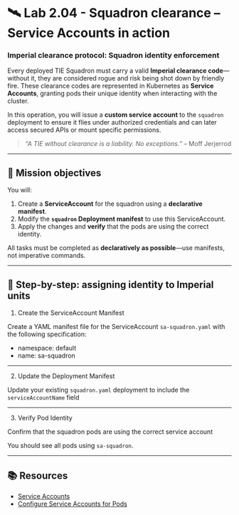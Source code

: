 # 🛰️ Lab 2.04 - Squadron clearance – Service Accounts in action

### **Imperial clearance protocol: Squadron identity enforcement**

Every deployed TIE Squadron must carry a valid **Imperial clearance code**—without it, they are considered rogue and risk being shot down by friendly fire. These clearance codes are represented in Kubernetes as **Service Accounts**, granting pods their unique identity when interacting with the cluster.

In this operation, you will issue a **custom service account** to the `squadron` deployment to ensure it flies under authorized credentials and can later access secured APIs or mount specific permissions.

> _“A TIE without clearance is a liability. No exceptions.”_ – Moff Jerjerrod

---

## 🎯 Mission objectives

You will:

1. Create a **ServiceAccount** for the squadron using a **declarative manifest**.
2. Modify the **`squadron` Deployment manifest** to use this ServiceAccount.
3. Apply the changes and **verify** that the pods are using the correct identity.

All tasks must be completed as **declaratively as possible**—use manifests, not imperative commands.

---

## 🧭 Step-by-step: assigning identity to Imperial units

1.  Create the ServiceAccount Manifest

Create a YAML manifest file for the ServiceAccount `sa-squadron.yaml` with the following specification:

* namespace: default
* name: sa-squadron

---

2.  Update the Deployment Manifest

Update your existing `squadron.yaml` deployment to include the `serviceAccountName` field

---

3.  Verify Pod Identity

Confirm that the squadron pods are using the correct service account

You should see all pods using `sa-squadron`.

---

## 📚 Resources

- [Service Accounts](https://kubernetes.io/docs/concepts/security/service-accounts/)
- [Configure Service Accounts for Pods](https://kubernetes.io/docs/tasks/configure-pod-container/configure-service-account/)
